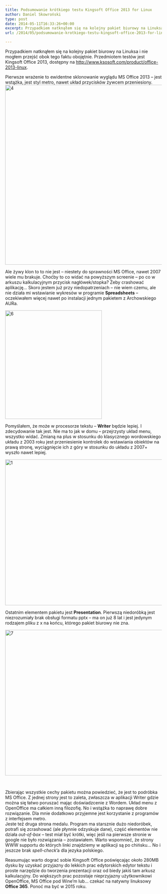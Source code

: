 ```yaml
---
title: Podsumowanie krótkiego testu Kingsoft Office 2013 for Linux
author: Daniel Skowroński
type: post
date: 2014-05-11T16:33:26+00:00
excerpt: Przypadkiem natknąłem się na kolejny pakiet biurowy na Linuksa i nie mogłem przejść obok tego faktu obojętnie. Przedmiotem testów jest Kingsoft Office 2013, dostępny na http://www.ksosoft.com/product/office-2013-linux.
url: /2014/05/podsumowanie-krotkiego-testu-kingsoft-office-2013-for-linux/

---
```

Przypadkiem natknąłem się na kolejny pakiet biurowy na Linuksa i nie mogłem przejść obok tego faktu obojętnie. Przedmiotem testów jest Kingsoft Office 2013, dostępny na <http://www.ksosoft.com/product/office-2013-linux>.

Pierwsze wrażenie to ewidentne sklonowanie wyglądu MS Office 2013 &#8211; jest wstążka, jest styl metro, nawet układ przycisków żywcem przeniesiony.  
[<img decoding="async" loading="lazy" class="alignnone size-full wp-image-441" src="http://blog.dsinf.net/wp-content/uploads/2014/05/4.png" alt="4" width="753" height="578" srcset="https://blog.dsinf.net/wp-content/uploads/2014/05/4.png 753w, https://blog.dsinf.net/wp-content/uploads/2014/05/4-300x230.png 300w, https://blog.dsinf.net/wp-content/uploads/2014/05/4-660x506.png 660w" sizes="(max-width: 753px) 100vw, 753px" />][1]

Ale żywy klon to to nie jest &#8211; niestety do sprawności MS Office, nawet 2007 wiele mu brakuje. Choćby to co widać na powyższym screenie &#8211; po co w arkuszu kalkulacyjnym przycisk nagłówek/stopka? Żeby crashować aplikację&#8230; Skoro jestem już przy niedopatrzeniach &#8211; nie wiem czemu, ale nie działa mi wstawianie wykresów w programie **Spreadsheets** &#8211; oczekiwałem więcej nawet po instalacji jednym pakietem z Archowskiego AURa.

[<img decoding="async" loading="lazy" class="alignnone size-full wp-image-442" src="http://blog.dsinf.net/wp-content/uploads/2014/05/6.png" alt="6" width="311" height="349" srcset="https://blog.dsinf.net/wp-content/uploads/2014/05/6.png 311w, https://blog.dsinf.net/wp-content/uploads/2014/05/6-267x300.png 267w" sizes="(max-width: 311px) 100vw, 311px" />][2]

Pomyślałem, że może w procesorze tekstu &#8211; **Writer** będzie lepiej. I zdecydowanie tak jest. Nie ma to jak w domu &#8211; przejrzysty układ menu, wszystko widać. Zmianą na plus w stosunku do klasycznego wordowskiego układu z 2003 roku jest przeniesienie kontrolek do wstawiania obiektów na prawą stronę, wyciągnięcie ich z góry w stosunku do układu z 2007+ wyszło nawet lepiej.

[<img decoding="async" loading="lazy" class="alignnone  wp-image-443" src="http://blog.dsinf.net/wp-content/uploads/2014/05/1-1024x561.png" alt="1" width="857" height="469" srcset="https://blog.dsinf.net/wp-content/uploads/2014/05/1-1024x561.png 1024w, https://blog.dsinf.net/wp-content/uploads/2014/05/1-300x164.png 300w, https://blog.dsinf.net/wp-content/uploads/2014/05/1-660x361.png 660w, https://blog.dsinf.net/wp-content/uploads/2014/05/1-900x493.png 900w, https://blog.dsinf.net/wp-content/uploads/2014/05/1.png 1920w" sizes="(max-width: 857px) 100vw, 857px" />][3]

Ostatnim elementem pakietu jest **Presentation**. Pierwszą niedoróbką jest niezrozumiały brak obsługi formatu pptx &#8211; ma on już 8 lat i jest jedynym rodzajem pliku z x na końcu, którego pakiet biurowy nie zna.

[<img decoding="async" loading="lazy" class="alignnone  wp-image-444" src="http://blog.dsinf.net/wp-content/uploads/2014/05/7-1024x561.png" alt="7" width="855" height="468" srcset="https://blog.dsinf.net/wp-content/uploads/2014/05/7-1024x561.png 1024w, https://blog.dsinf.net/wp-content/uploads/2014/05/7-300x164.png 300w, https://blog.dsinf.net/wp-content/uploads/2014/05/7-660x361.png 660w, https://blog.dsinf.net/wp-content/uploads/2014/05/7-900x493.png 900w, https://blog.dsinf.net/wp-content/uploads/2014/05/7.png 1920w" sizes="(max-width: 855px) 100vw, 855px" />][4]

&nbsp;

Zbierając wszystkie cechy pakietu można powiedzieć, że jest to podróbka MS Office. Z jednej strony jest to zaleta, zwłaszcza w aplikacji Writer gdzie można się łatwo poruszać mając doświadzcenie z Wordem. Układ menu z OpenOffice ma całkiem inną filozofię. No i wstążka to naprawę dobre rozwiązanie. Dla mnie dodatkowo przyjemne jest korzystanie z programów z interfejsem metro.  
Jeste teź druga strona medalu. Program ma starsznie dużo niedoróbek, potrafi się zcrashować (ale płynnie odzyskuje dane), część elementów nie działa _out-of-box_ &#8211; test miał być krótki, więc jeśli na pierwsze stronie w google nie było rozwiązania &#8211; zostawiałem. Warto wspomnieć, że strony WWW supportu do których linki znajdziemy w aplikacji są po chińsku&#8230; No i jeszcze brak _spell-check_&#8217;a dla jezyka polskiego.

Reasumując warto dograć sobie Kingsoft Office poświęcając około 280MB dysku by uzyskać przyjazny do lekkich prac edytorskich edytor tekstu i proste narzędzie do tworzenia prezentacji oraz od biedy jakiś tam arkusz kalkulacyjny. Do większych prac pozostaje nieprzyjazny użytkownikowi OpenOffice, MS Office pod Wine&#8217;m lub&#8230; czekać na natywny linuksowy **Office 365**. Ponoć ma być w 2015 roku.

 [1]: http://blog.dsinf.net/wp-content/uploads/2014/05/4.png
 [2]: http://blog.dsinf.net/wp-content/uploads/2014/05/6.png
 [3]: http://blog.dsinf.net/wp-content/uploads/2014/05/1.png
 [4]: http://blog.dsinf.net/wp-content/uploads/2014/05/7.png